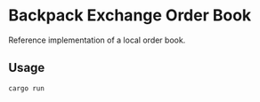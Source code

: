 # Backpack Exchange Order Book

Reference implementation of a local order book.

## Usage

`cargo run`
